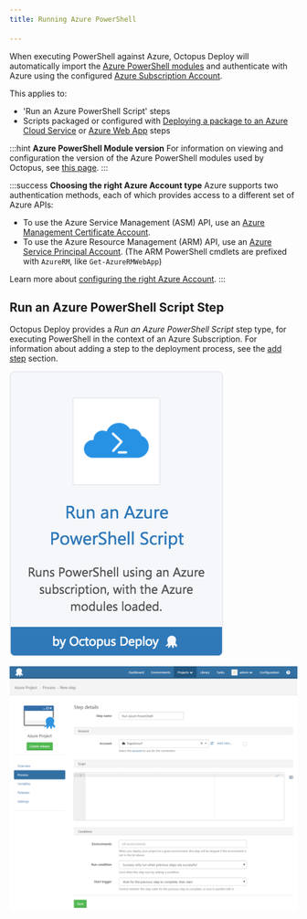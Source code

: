 ```yaml
---
title: Running Azure PowerShell

---
```



When executing PowerShell against Azure, Octopus Deploy will automatically import the [Azure PowerShell modules](https://github.com/Azure/azure-powershell) and authenticate with Azure using the configured [Azure Subscription Account](/docs/home/guides/azure-deployments/creating-an-azure-account.md).


This applies to:

- 'Run an Azure PowerShell Script' steps
- Scripts packaged or configured with [Deploying a package to an Azure Cloud Service](/docs/home/deploying-applications/deploying-to-azure/deploying-a-package-to-an-azure-cloud-service.md) or [Azure Web App](/docs/home/deploying-applications/deploying-to-azure/deploying-a-package-to-an-azure-web-app.md) steps


:::hint
**Azure PowerShell Module version**
For information on viewing and configuration the version of the Azure PowerShell modules used by Octopus, see [this page](/docs/home/guides/azure-deployments/running-azure-powershell/configuring-the-version-of-the-azure-powershell-modules.md).
:::

:::success
**Choosing the right Azure Account type**
Azure supports two authentication methods, each of which provides access to a different set of Azure APIs:

- To use the Azure Service Management (ASM) API, use an [Azure Management Certificate Account](/docs/home/guides/azure-deployments/creating-an-azure-account/creating-an-azure-management-certificate-account.md).
- To use the Azure Resource Management (ARM) API, use an [Azure Service Principal Account](/docs/home/guides/azure-deployments/creating-an-azure-account/creating-an-azure-service-principal-account.md). (The ARM PowerShell cmdlets are prefixed with `AzureRM`, like `Get-AzureRMWebApp`)



Learn more about [configuring the right Azure Account](/docs/home/guides/azure-deployments/creating-an-azure-account.md).
:::

## Run an Azure PowerShell Script Step


Octopus Deploy provides a *Run an Azure PowerShell Script* step type, for executing PowerShell in the context of an Azure Subscription. For information about adding a step to the deployment process, see the [add step](http://docs.octopusdeploy.com/display/OD/Add+step) section.





![](/docs/images/5671696/5865912.png)








![](/docs/images/3048705/3278370.png)
